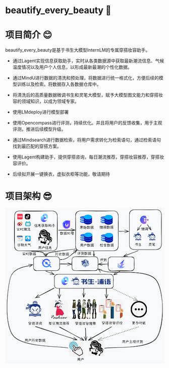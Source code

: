 # beautify_every_beauty  :dress:

# 项目简介 :blush:

beautify_every_beauty是基于书生大模型InternLM的专属穿搭妆容助手。

- 通过Lagent实现信息获取助手，实时从各类数据源中获取最新潮流信息、气候温度情况以及用户个人信息，以形成最新最潮的个性化数据。

- 通过MindU进行数据的清洗和预处理，将数据进行统一格式化，方便后续的模型训练以及检索。将数据存入各数据仓库中。

- 将清洗后的高质量数据微调书生和灵笔大模型，赋予大模型图文能力和穿搭妆容的领域知识，以成为领域专家。

- 使用LMdeploy进行模型部署

- 使用Opencompass进行评测，持续优化。并且将用户的反馈收集，用于主观评测，推进后续模型升级。

- 通过Mindsearch进行数据检索，将用户需求转化为检索语句，通过检索语句找到最匹配的穿搭方案。

- 使用Lagent构建助手，提供穿搭咨询，每日潮流推荐，穿搭妆容推荐，穿搭妆容评价。

- 后续拟开展一键换衣，虚拟衣柜等功能，敬请期待


# 项目架构 :sunglasses:

![alt text](static/架构图.png)

